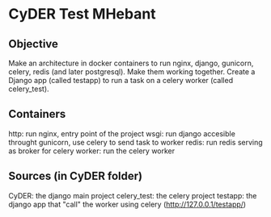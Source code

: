 CyDER Test MHebant
=======

Objective
------

Make an architecture in docker containers to run nginx, django, gunicorn, celery, redis (and later postgresql).
Make them working together.
Create a Django app (called testapp) to run a task on a celery worker (called celery_test).

Containers
-------

http: run nginx, entry point of the project
wsgi: run django accesible throught gunicorn, use celery to send task to worker
redis: run redis serving as broker for celery
worker: run the celery worker

Sources (in CyDER folder)
--------

CyDER: the django main project
celery_test: the celery project
testapp: the django app that "call" the worker using celery (http://127.0.0.1/testapp/)
